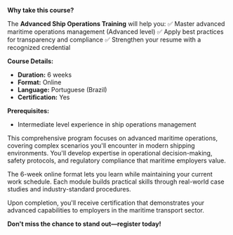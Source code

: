 **Why take this course?**

The **Advanced Ship Operations Training** will help you:
✅ Master advanced maritime operations management (Advanced level)
✅ Apply best practices for transparency and compliance
✅ Strengthen your resume with a recognized credential

**Course Details:**
- **Duration:** 6 weeks
- **Format:** Online
- **Language:** Portuguese (Brazil)
- **Certification:** Yes

**Prerequisites:**
- Intermediate level experience in ship operations management

This comprehensive program focuses on advanced maritime operations, covering complex scenarios you'll encounter in modern shipping environments. You'll develop expertise in operational decision-making, safety protocols, and regulatory compliance that maritime employers value.

The 6-week online format lets you learn while maintaining your current work schedule. Each module builds practical skills through real-world case studies and industry-standard procedures.

Upon completion, you'll receive certification that demonstrates your advanced capabilities to employers in the maritime transport sector.

**Don't miss the chance to stand out—register today!**